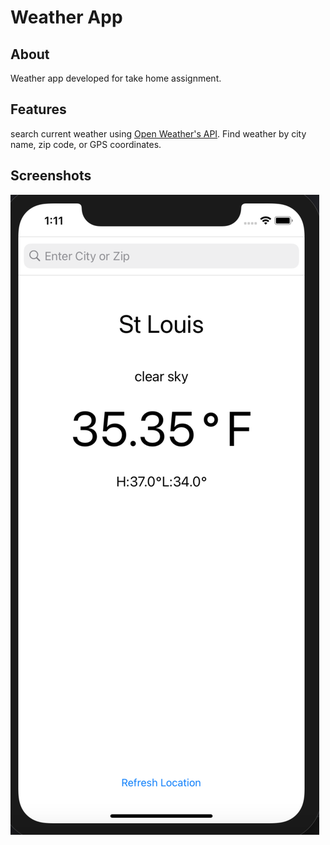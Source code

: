 #  Weather App

## About
Weather app developed for take home assignment.  

## Features
search current weather using [Open Weather's API](https://openweathermap.org/api).  Find weather by city name, zip code, or GPS coordinates.

## Screenshots
![alt text](screenshot.png)

